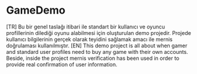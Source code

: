 # GameDemo
[TR]
Bu bir genel taslağı itibari ile standart bir kullanıcı ve oyuncu profillerinin dilediği oyunu alabilmesi için oluşturulan demo projedir.
Projede kullanıcı bilgilerinin gerçek olarak teyidini sağlamak amacı ile mernis doğrulaması kullanılmıştır.
[EN]
This demo project is all about when gamer and standard user profiles need to buy any game with their own accounts.
Beside, inside the project mernis verification has been used in order to provide real confirmation of user information.
